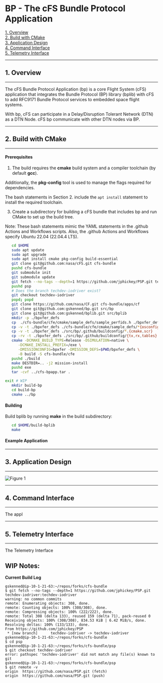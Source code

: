 # BP - The cFS Bundle Protocol Application

[1. Overview](#1-overview)  
[2. Build with CMake](#2-build-with-cmake)  
[3. Application Design](#3-application-design)  
[4. Command Interface](#4-command-interface)  
[5. Telemetry Interface](#5-telemetry-interface)

----------------------------------------------------------------------
## 1. Overview
----------------------------------------------------------------------

The cFS Bundle Protocol Application (bp) is a core Flight System (cFS) application that integrates the Bundle Protocol (BP) library (bplib) with cFS to add RFC9171 Bundle Protocol services to embedded space flight systems.

With bp, cFS can participate in a Delay/Disruption Tolerant Network (DTN) as a DTN Node. cFS bp communicate with other DTN nodes via BP.

----------------------------------------------------------------------
## 2. Build with CMake
----------------------------------------------------------------------

#### Prerequisites

1. The build requires the __cmake__ build system and a compiler toolchain (by default __gcc__).

Additionally, the __pkg-config__ tool is used to manage the flags required for dependencies.

The bash statements in Section 2. include the `apt install` statement to install the required toolchain.

3. Create a subdirectory for building a cFS bundle that includes  bp and run CMake to set up the build tree.

Note: These bash statements mimic the YAML statements in the .github Actions and Workflows scripts. Also, the .github Actions and Workflows specify Ubuntu 22.04 (22.04.4 LTS).

```sh
   cd $HOME
   sudo apt update
   sudo apt upgrade
   sudo apt install cmake pkg-config build-essential
   git clone git@github.com:nasa/cFS.git cfs-bundle 
   pushd cfs-bundle
   git submodule init
   git submodule update
   git fetch --no-tags --depth=1 https://github.com/jphickey/PSP.git techdev-iodriver:techdev-iodriver
   pushd psp
   # Does the branch techdev-iodriver exist?
   git checkout techdev-iodriver
   popd; popd
   git clone https://github.com/nasa/CF.git cfs-bundle/apps/cf
   git clone git@github.com:gskenned/bp.git src/bp
   git clone git@github.com:gskenned/bplib.git src/bplib
   mkdir -p ./bpxfer_defs
   cp  ./cfs-bundle/cfe/cmake/sample_defs/sample_perfids.h ./bpxfer_defs/cfe_perfids.h
   cp -v -t ./bpxfer_defs ./cfs-bundle/cfe/cmake/sample_defs/*{osconfig,custom,options}.cmake
   cp -v -t ./bpxfer_defs ./src/bp/.github/buildconfig/*.{cmake,scr}
   cp -rv -t ./bpxfer_defs ./src/bp/.github/buildconfig/{tx,rx,tables}
   cmake -DCMAKE_BUILD_TYPE=Release -DSIMULATION=native \
      -DCMAKE_INSTALL_PREFIX=/exe \
      -DMISSIONCONFIG=bpxfer -DMISSION_DEFS=$PWD/bpxfer_defs \
      -B build -S cfs-bundle/cfe
   pushd ./build
   make DESTDIR=.. -j2 mission-install
   pushd exe
   tar -cvf ../cfs-bpapp.tar .

exit # WIP
   mkdir build-bp
   cd build-bp
   cmake ../bp
```

#### Building

Build bplib by running __make__ in the build subdirectory:

```sh
   cd $HOME/build-bplib
   make
```

#### Example Application


----------------------------------------------------------------------
## 3. Application Design
----------------------------------------------------------------------

![Figure 1](doc/bp_api_architecture.png "BP Library API (Architecture)")


----------------------------------------------------------------------
## 4. Command Interface
----------------------------------------------------------------------

The appl

----------------------------------------------------------------------
## 5. Telemetry Interface
----------------------------------------------------------------------

The Telemetry Interface


## WIP Notes:

**Current Build Log**

```
gskenned@ip-10-1-21-63:~/repos/forks/cfs-bundle
$ git fetch --no-tags --depth=1 https://github.com/jphickey/PSP.git techdev-iodriver:techdev-iodriver
warning: no common commits
remote: Enumerating objects: 308, done.
remote: Counting objects: 100% (308/308), done.
remote: Compressing objects: 100% (222/222), done.
remote: Total 308 (delta 133), reused 159 (delta 71), pack-reused 0
Receiving objects: 100% (308/308), 834.53 KiB | 6.42 MiB/s, done.
Resolving deltas: 100% (133/133), done.
From https://github.com/jphickey/PSP
 * [new branch]      techdev-iodriver -> techdev-iodriver
gskenned@ip-10-1-21-63:~/repos/forks/cfs-bundle
$ cd psp
gskenned@ip-10-1-21-63:~/repos/forks/cfs-bundle/psp
$ git checkout techdev-iodriver
error: pathspec 'techdev-iodriver' did not match any file(s) known to git
gskenned@ip-10-1-21-63:~/repos/forks/cfs-bundle/psp
$ git remote -v
origin  https://github.com/nasa/PSP.git (fetch)
origin  https://github.com/nasa/PSP.git (push)
```

